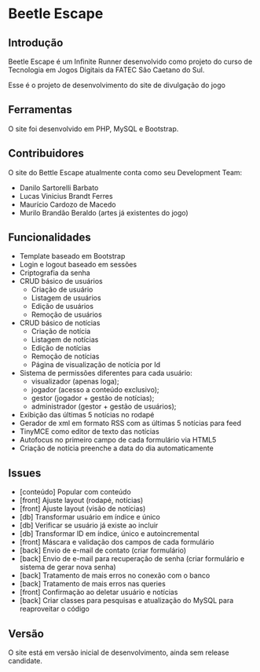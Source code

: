 Beetle Escape
=================

Introdução
-----------------

Beetle Escape é um Infinite Runner desenvolvido como projeto do curso de Tecnologia em Jogos Digitais da FATEC São Caetano do Sul.

Esse é o projeto de desenvolvimento do site de divulgação do jogo


Ferramentas
-----------------

O site foi desenvolvido em PHP, MySQL e Bootstrap.


Contribuidores
-----------------

O site do Bettle Escape atualmente conta como seu Development Team:

- Danilo Sartorelli Barbato
- Lucas Vinicius Brandt Ferres
- Maurício Cardozo de Macedo
- Murilo Brandão Beraldo (artes já existentes do jogo)

Funcionalidades
-----------------

- Template baseado em Bootstrap
- Login e logout baseado em sessões
- Criptografia da senha
- CRUD básico de usuários
	- Criação de usuário
	- Listagem de usuários
	- Edição de usuários
	- Remoção de usuários
- CRUD básico de notícias
	- Criação de notícia
	- Listagem de notícias
	- Edição de notícias
	- Remoção de notícias
	- Página de visualização de notícia por Id
- Sistema de permissões diferentes para cada usuário:
	- visualizador (apenas loga);
	- jogador (acesso a conteúdo exclusivo);
	- gestor (jogador + gestão de notícias);
	- administrador (gestor + gestão de usuários);
- Exibição das últimas 5 notícias no rodapé
- Gerador de xml em formato RSS com as últimas 5 notícias para feed
- TinyMCE como editor de texto das notícias
- Autofocus no primeiro campo de cada formulário via HTML5
- Criação de notícia preenche a data do dia automaticamente


Issues
-----------------

- [conteúdo] Popular com conteúdo
- [front] Ajuste layout (rodapé, notícias)
- [front] Ajuste layout (visão de notícias)
- [db] Transformar usuário em índice e único
- [db] Verificar se usuário já existe ao incluir
- [db] Transformar ID em índice, único e autoincremental
- [front] Máscara e validação dos campos de cada formulário
- [back] Envio de e-mail de contato (criar formulário)
- [back] Envio de e-mail para recuperação de senha (criar formulário e sistema de gerar nova senha)
- [back] Tratamento de mais erros no conexão com o banco
- [back] Tratamento de mais erros nas queries
- [front] Confirmação ao deletar usuário e notícias
- [back] Criar classes para pesquisas e atualização do MySQL para reaproveitar o código

Versão
-------------------

O site está em versão inicial de desenvolvimento, ainda sem release candidate.